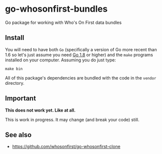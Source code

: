 # go-whosonfirst-bundles

Go package for working with Who's On First data bundles

## Install

You will need to have both `Go` (specifically a version of Go more recent than 1.6 so let's just assume you need [Go 1.8](https://golang.org/dl/) or higher) and the `make` programs installed on your computer. Assuming you do just type:

```
make bin
```

All of this package's dependencies are bundled with the code in the `vendor` directory.

## Important

**This does not work yet. Like at all.**

This is work in progress. It may change (and break your code) still.

## See also

* https://github.com/whosonfirst/go-whosonfirst-clone